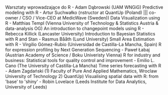 Warsztaty wprowadzające do R - Adam Dąbrowski (UAM WNGiG)
Predictive modeling with R - Artur Suchwałko (nstructor at QuantUp (Poland) ||| co-owner / CSO / Vice-CEO at MedicWave (Sweden))
Data Visualization using R - Matthias Templ (Vienna University of Technology & Statistics Austria & data-analysis OG)
An introduction to changepoint models using R - Rebecca Killick (Lancaster University)
Introduction to Bayesian Statistics with R and Stan - Rasmus Bååth (Lund University)
Small Area Estimation with R - Virgilio Gómez-Rubio (Universidad de Castilla-La Mancha, Spain) 
R for expression profiling by Next Generation Sequencing - Paweł Łabaj (Austrian Academy of Science / Boku Univeristy Vienna)
R for industry and business: Statistical tools for quality control and improvement - Emilio L. Cano (The University of Castilla-La Mancha)
Time series forecasting with R - Adam Zagdański (1) Faculty of Pure And Applied Mathematics, Wroclaw University of Technology 2) QuantUp)
Visualising spatial data with R: from 'base' to 'shiny' - Robin Lovelace (Leeds Institute for Data Analytics, University of Leeds)
